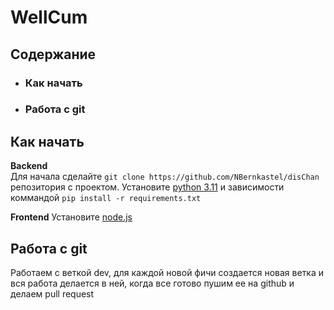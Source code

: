 # WellCum

## Содержание

+ ### **Как начать**
+ ### **Работа с git**




## Как начать

**Backend**  
Для начала сделайте `git clone https://github.com/NBernkastel/disChan` репозитория с проектом.
Установите [python 3.11](https://www.python.org/downloads/release/python-3116/) и зависимости коммандой `pip install -r requirements.txt`


**Frontend**
Установите [node.js](https://nodejs.org/en/download/current)



## Работа с git
Работаем с веткой dev, для каждой новой фичи создается новая ветка и вся работа делается в ней, когда все готово
пушим ее на github и делаем pull request